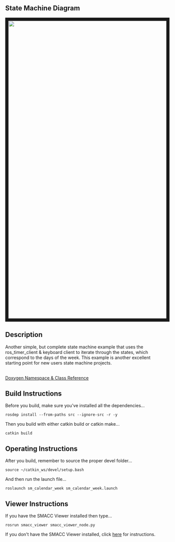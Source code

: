   <h2>State Machine Diagram</h2>
 <img src="https://github.com/robosoft-ai/SMACC/blob/master/smacc_sm_reference_library/sm_calendar_week/docs/smacc_state_machine_20200206-003738.dot.svg" width="950" align="center" border="10"/>

 <h2>Description</h2> Another simple, but complete state machine example that uses the ros_timer_client & keyboard client to iterate through the states, which correspond to the days of the week. This example is another excellent starting point for new users state machine projects.<br></br>

 <a href="https://robosoft-ai.github.io/smacc_doxygen/master/html/namespacesm__calendar__week.html">Doxygen Namespace & Class Reference</a>

 <h2>Build Instructions</h2>
Before you build, make sure you've installed all the dependencies...

```
rosdep install --from-paths src --ignore-src -r -y
```

Then you build with either catkin build or catkin make...

```
catkin build
```

<h2>Operating Instructions</h2>
After you build, remember to source the proper devel folder...

```
source ~/catkin_ws/devel/setup.bash
```

And then run the launch file...

```
roslaunch sm_calendar_week sm_calendar_week.launch
```

 <h2>Viewer Instructions</h2>
If you have the SMACC Viewer installed then type...

```
rosrun smacc_viewer smacc_viewer_node.py
```

If you don't have the SMACC Viewer installed, click <a href="http://smacc.ninja/smacc-viewer/">here</a> for instructions.
